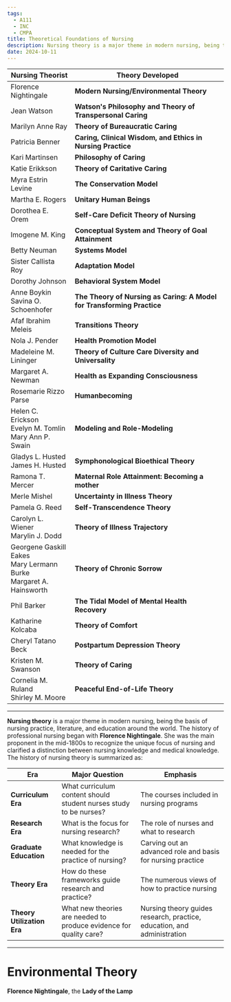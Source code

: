 ```yaml
---
tags:
  - A111
  - INC
  - CMPA
title: Theoretical Foundations of Nursing
description: Nursing theory is a major theme in modern nursing, being the basis of nursing practice, literature, and education around the world.
date: 2024-10-11
---
```


| Nursing Theorist                                                       | Theory Developed                                                   |
| ---------------------------------------------------------------------- | ------------------------------------------------------------------ |
| Florence Nightingale                                                   | **Modern Nursing/Environmental Theory**                                |
| Jean Watson                                                            | **Watson's Philosophy and Theory of Transpersonal Caring**             |
| Marilyn Anne Ray                                                       | **Theory of Bureaucratic Caring**                                      |
| Patricia Benner                                                        | **Caring, Clinical Wisdom, and Ethics in Nursing Practice**            |
| Kari Martinsen                                                         | **Philosophy of Caring**                                               |
| Katie Erikkson                                                         | **Theory of Caritative Caring**                                        |
| Myra Estrin Levine                                                     | **The Conservation Model**                                             |
| Martha E. Rogers                                                       | **Unitary Human Beings**                                               |
| Dorothea E. Orem                                                       | **Self-Care Deficit Theory of Nursing**                                |
| Imogene M. King                                                        | **Conceptual System and Theory of Goal Attainment**                    |
| Betty Neuman                                                           | **Systems Model**                                                      |
| Sister Callista Roy                                                    | **Adaptation Model**                                                   |
| Dorothy Johnson                                                        | **Behavioral System Model**                                            |
| Anne Boykin<br>Savina O. Schoenhofer                                   | **The Theory of Nursing as Caring: A Model for Transforming Practice** |
| Afaf Ibrahim Meleis                                                    | **Transitions Theory**                                                 |
| Nola J. Pender                                                         | **Health Promotion Model**                                             |
| Madeleine M. Lininger                                                  | **Theory of Culture Care Diversity and Universality**                  |
| Margaret A. Newman                                                     | **Health as Expanding Consciousness**                                  |
| Rosemarie Rizzo Parse                                                  | **Humanbecoming**                                                      |
| Helen C. Erickson<br>Evelyn M. Tomlin<br>Mary Ann P. Swain             | **Modeling and Role-Modeling**                                         |
| Gladys L. Husted<br>James H. Husted                                    | **Symphonological Bioethical Theory**                                  |
| Ramona T. Mercer                                                       | **Maternal Role Attainment: Becoming a mother**                        |
| Merle Mishel                                                           | **Uncertainty in Illness Theory**                                      |
| Pamela G. Reed                                                         | **Self-Transcendence Theory**                                          |
| Carolyn L. Wiener<br>Marylin J. Dodd                                   | **Theory of Illness Trajectory**                                       |
| Georgene Gaskill Eakes<br>Mary Lermann Burke<br>Margaret A. Hainsworth | **Theory of Chronic Sorrow**                                           |
| Phil Barker                                                            | **The Tidal Model of Mental Health Recovery**                          |
| Katharine Kolcaba                                                      | **Theory of Comfort**                                                  |
| Cheryl Tatano Beck                                                     | **Postpartum Depression Theory**                                       |
| Kristen M. Swanson                                                     | **Theory of Caring**                                                   |
| Cornelia M. Ruland<br>Shirley M. Moore                                 | **Peaceful End-of-Life Theory**                                        |
___
**Nursing theory** is a major theme in modern nursing, being the basis of nursing practice, literature, and education around the world. The history of professional nursing began with **Florence Nightingale**. She was the main proponent in the mid-1800s to recognize the unique focus of nursing and clarified a distinction between nursing knowledge and medical knowledge. The history of nursing theory is summarized as:

| Era                        | Major Question                                                     | Emphasis                                                                |
| -------------------------- | ------------------------------------------------------------------ | ----------------------------------------------------------------------- |
| **Curriculum Era**         | What curriculum content should student nurses study to be nurses?  | The courses included in nursing programs                                |
| **Research Era**           | What is the focus for nursing research?                            | The role of nurses and what to research                                 |
| **Graduate Education**     | What knowledge is needed for the practice of nursing?              | Carving out an advanced role and basis for nursing practice             |
| **Theory Era**             | How do these frameworks guide research and practice?               | The numerous views of how to practice nursing                           |
| **Theory Utilization Era** | What new theories are needed to produce evidence for quality care? | Nursing theory guides research, practice, education, and administration |
___
# Environmental Theory
**Florence Nightingale**, the **Lady of the Lamp**